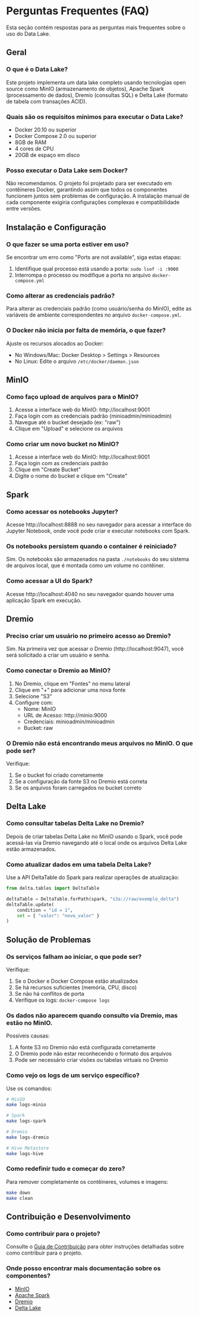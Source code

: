 # Perguntas Frequentes (FAQ)

Esta seção contém respostas para as perguntas mais frequentes sobre o uso do Data Lake.

## Geral

### O que é o Data Lake?

Este projeto implementa um data lake completo usando tecnologias open source como MinIO (armazenamento de objetos), Apache Spark (processamento de dados), Dremio (consultas SQL) e Delta Lake (formato de tabela com transações ACID).

### Quais são os requisitos mínimos para executar o Data Lake?

- Docker 20.10 ou superior
- Docker Compose 2.0 ou superior
- 8GB de RAM
- 4 cores de CPU
- 20GB de espaço em disco

### Posso executar o Data Lake sem Docker?

Não recomendamos. O projeto foi projetado para ser executado em contêineres Docker, garantindo assim que todos os componentes funcionem juntos sem problemas de configuração. A instalação manual de cada componente exigiria configurações complexas e compatibilidade entre versões.

## Instalação e Configuração

### O que fazer se uma porta estiver em uso?

Se encontrar um erro como "Ports are not available", siga estas etapas:
1. Identifique qual processo está usando a porta: `sudo lsof -i :9000`
2. Interrompa o processo ou modifique a porta no arquivo `docker-compose.yml`

### Como alterar as credenciais padrão?

Para alterar as credenciais padrão (como usuário/senha do MinIO), edite as variáveis de ambiente correspondentes no arquivo `docker-compose.yml`.

### O Docker não inicia por falta de memória, o que fazer?

Ajuste os recursos alocados ao Docker:
- No Windows/Mac: Docker Desktop > Settings > Resources
- No Linux: Edite o arquivo `/etc/docker/daemon.json`

## MinIO

### Como faço upload de arquivos para o MinIO?

1. Acesse a interface web do MinIO: http://localhost:9001
2. Faça login com as credenciais padrão (minioadmin/minioadmin)
3. Navegue até o bucket desejado (ex: "raw")
4. Clique em "Upload" e selecione os arquivos

### Como criar um novo bucket no MinIO?

1. Acesse a interface web do MinIO: http://localhost:9001
2. Faça login com as credenciais padrão
3. Clique em "Create Bucket"
4. Digite o nome do bucket e clique em "Create"

## Spark

### Como acessar os notebooks Jupyter?

Acesse http://localhost:8888 no seu navegador para acessar a interface do Jupyter Notebook, onde você pode criar e executar notebooks com Spark.

### Os notebooks persistem quando o container é reiniciado?

Sim. Os notebooks são armazenados na pasta `./notebooks` do seu sistema de arquivos local, que é montada como um volume no contêiner.

### Como acessar a UI do Spark?

Acesse http://localhost:4040 no seu navegador quando houver uma aplicação Spark em execução.

## Dremio

### Preciso criar um usuário no primeiro acesso ao Dremio?

Sim. Na primeira vez que acessar o Dremio (http://localhost:9047), você será solicitado a criar um usuário e senha.

### Como conectar o Dremio ao MinIO?

1. No Dremio, clique em "Fontes" no menu lateral
2. Clique em "+" para adicionar uma nova fonte
3. Selecione "S3"
4. Configure com:
   - Nome: MinIO
   - URL de Acesso: http://minio:9000
   - Credenciais: minioadmin/minioadmin
   - Bucket: raw

### O Dremio não está encontrando meus arquivos no MinIO. O que pode ser?

Verifique:
1. Se o bucket foi criado corretamente
2. Se a configuração da fonte S3 no Dremio está correta
3. Se os arquivos foram carregados no bucket correto

## Delta Lake

### Como consultar tabelas Delta Lake no Dremio?

Depois de criar tabelas Delta Lake no MinIO usando o Spark, você pode acessá-las via Dremio navegando até o local onde os arquivos Delta Lake estão armazenados.

### Como atualizar dados em uma tabela Delta Lake?

Use a API DeltaTable do Spark para realizar operações de atualização:

```python
from delta.tables import DeltaTable

deltaTable = DeltaTable.forPath(spark, "s3a://raw/exemplo_delta")
deltaTable.update(
    condition = "id = 1",
    set = { "valor": "novo_valor" }
)
```

## Solução de Problemas

### Os serviços falham ao iniciar, o que pode ser?

Verifique:
1. Se o Docker e Docker Compose estão atualizados
2. Se há recursos suficientes (memória, CPU, disco)
3. Se não há conflitos de porta
4. Verifique os logs: `docker-compose logs`

### Os dados não aparecem quando consulto via Dremio, mas estão no MinIO.

Possíveis causas:
1. A fonte S3 no Dremio não está configurada corretamente
2. O Dremio pode não estar reconhecendo o formato dos arquivos
3. Pode ser necessário criar visões ou tabelas virtuais no Dremio

### Como vejo os logs de um serviço específico?

Use os comandos:
```bash
# MinIO
make logs-minio

# Spark
make logs-spark

# Dremio
make logs-dremio

# Hive Metastore
make logs-hive
```

### Como redefinir tudo e começar do zero?

Para remover completamente os contêineres, volumes e imagens:
```bash
make down
make clean
```

## Contribuição e Desenvolvimento

### Como contribuir para o projeto?

Consulte o [Guia de Contribuição](development/contributing.md) para obter instruções detalhadas sobre como contribuir para o projeto.

### Onde posso encontrar mais documentação sobre os componentes?

- [MinIO](https://docs.min.io/)
- [Apache Spark](https://spark.apache.org/docs/latest/)
- [Dremio](https://docs.dremio.com/)
- [Delta Lake](https://delta.io/documentation/)
